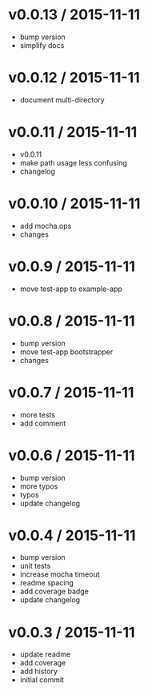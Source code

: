 
v0.0.13 / 2015-11-11
====================

  * bump version
  * simplify docs

v0.0.12 / 2015-11-11
====================

  * document multi-directory

v0.0.11 / 2015-11-11
====================

  * v0.0.11
  * make path usage less confusing
  * changelog

v0.0.10 / 2015-11-11
====================

  * add mocha.ops
  * changes

v0.0.9 / 2015-11-11
===================

  * move test-app to example-app

v0.0.8 / 2015-11-11
===================

  * bump version
  * move test-app bootstrapper
  * changes

v0.0.7 / 2015-11-11
===================

  * more tests
  * add comment

v0.0.6 / 2015-11-11
===================

  * bump version
  * more typos
  * typos
  * update changelog

v0.0.4 / 2015-11-11
===================

  * bump version
  * unit tests
  * increase mocha timeout
  * readme spacing
  * add coverage badge
  * update changelog

v0.0.3 / 2015-11-11
===================

  * update readme
  * add coverage
  * add history
  * initial commit
